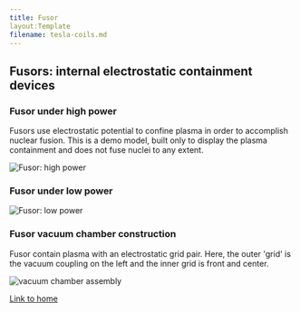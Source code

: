 ```yaml
---
title: Fusor
layout:Template
filename: tesla-coils.md
--- 
```


## Fusors: internal electrostatic containment devices

### Fusor under high power

Fusors use electrostatic potential to confine plasma in order to accomplish nuclear fusion.
This is a demo model, built only to display the plasma containment and does not fuse nuclei
to any extent.

![Fusor: high power]({{https://blbadger.github.io}}fusor-1-1.png)


### Fusor under low power

![Fusor: low power]({{https://blbadger.github.io}}fusor-2.png)


### Fusor vacuum chamber construction

Fusor contain plasma with an electrostatic grid pair.  Here, the outer 'grid' is the 
vacuum coupling on the left and the inner grid is front and center.

![vacuum chamber assembly]({{https://blbadger.github.io}}fusor-3.png)

[Link to home](https://blbadger.github.io/)
